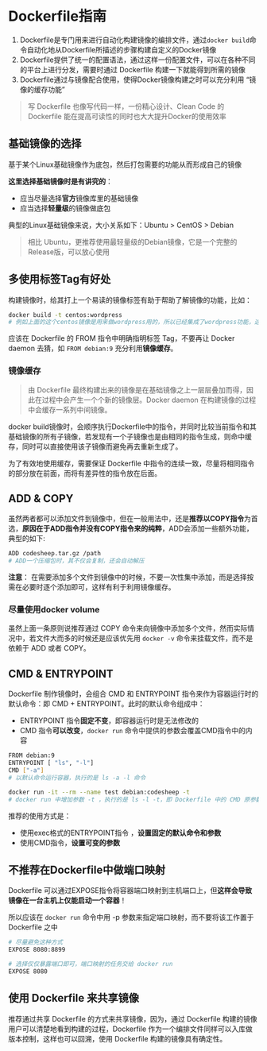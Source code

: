 # Dockerfile指南

1. Dockerfile是专门用来进行自动化构建镜像的编排文件，通过`docker build`命令自动化地从Dockerfile所描述的步骤构建自定义的Docker镜像
2. Dockerfile提供了统一的配置语法，通过这样一份配置文件，可以在各种不同的平台上进行分发，需要时通过 Dockerfile 构建一下就能得到所需的镜像
3. Dockerfile通过与镜像配合使用，使得Docker镜像构建之时可以充分利用 “镜像的缓存功能”

> 写 Dockerfile 也像写代码一样，一份精心设计、Clean Code 的 Dockerfile 能在提高可读性的同时也大大提升Docker的使用效率

## 基础镜像的选择

基于某个Linux基础镜像作为底包，然后打包需要的功能从而形成自己的镜像

**这里选择基础镜像时是有讲究的**：

- 应当尽量选择**官方**镜像库里的基础镜像
- 应当选择**轻量级**的镜像做底包

典型的Linux基础镜像来说，大小关系如下：Ubuntu > CentOS > Debian

> 相比 Ubuntu，更推荐使用最轻量级的Debian镜像，它是一个完整的Release版，可以放心使用

## 多使用标签Tag有好处

构建镜像时，给其打上一个易读的镜像标签有助于帮助了解镜像的功能，比如：

``` bash
docker build -t centos:wordpress
# 例如上面的这个centos镜像是用来做wordpress用的，所以已经集成了wordpress功能，这一看就很清晰明了
```

应该在 Dockerfile 的 FROM 指令中明确指明标签 Tag，不要再让 Docker daemon 去猜，如 `FROM debian:9` 充分利用**镜像缓存**。

### 镜像缓存

>由 Dockerfile 最终构建出来的镜像是在基础镜像之上一层层叠加而得，因此在过程中会产生一个个新的镜像层。Docker daemon 在构建镜像的过程中会缓存一系列中间镜像。

docker build镜像时，会顺序执行Dockerfile中的指令，并同时比较当前指令和其基础镜像的所有子镜像，若发现有一个子镜像也是由相同的指令生成，则命中缓存，同时可以直接使用该子镜像而避免再去重新生成了。

为了有效地使用缓存，需要保证 Dockerfile 中指令的连续一致，尽量将相同指令的部分放在前面，而将有差异性的指令放在后面。

## ADD & COPY

虽然两者都可以添加文件到镜像中，但在一般用法中，还是**推荐以COPY指令**为首选，**原因在于ADD指令并没有COPY指令来的纯粹**，ADD会添加一些额外功能，典型的如下:

``` bash
ADD codesheep.tar.gz /path
# ADD一个压缩包时，其不仅会复制，还会自动解压
```

**注意**： 在需要添加多个文件到镜像中的时候，不要一次性集中添加，而是选择按需在必要时逐个添加即可，这样有利于利用镜像缓存。

### 尽量使用docker volume

虽然上面一条原则说推荐通过 COPY 命令来向镜像中添加多个文件，然而实际情况中，若文件大而多的时候还是应该优先用 `docker -v` 命令来挂载文件，而不是依赖于 ADD 或者 COPY。

## CMD & ENTRYPOINT

Dockerfile 制作镜像时，会组合 CMD 和 ENTRYPOINT 指令来作为容器运行时的默认命令：即 CMD + ENTRYPOINT。此时的默认命令组成中：

- ENTRYPOINT 指令**固定不变**，即容器运行时是无法修改的
- CMD 指令**可以改变**，`docker run` 命令中提供的参数会覆盖CMD指令中的内容

``` bash
FROM debian:9
ENTRYPOINT [ "ls", "-l"]
CMD ["-a"]
# 以默认命令运行容器，执行的是 ls -a -l 命令

docker run -it --rm --name test debian:codesheep -t
# docker run 中增加参数 -t ，执行的是 ls -l -t，即 Dockerfile 中的 CMD 原参数被覆盖了
```

推荐的使用方式是：

- 使用exec格式的ENTRYPOINT指令 ，**设置固定的默认命令和参数**
- 使用CMD指令，**设置可变的参数**

## 不推荐在Dockerfile中做端口映射

Dockerfile 可以通过EXPOSE指令将容器端口映射到主机端口上，但**这样会导致镜像在一台主机上仅能启动一个容器**！

所以应该在 `docker run` 命令中用 -p 参数来指定端口映射，而不要将该工作置于 Dockerfile 之中

``` bash
# 尽量避免这种方式
EXPOSE 8080:8899  

# 选择仅仅暴露端口即可，端口映射的任务交给 docker run
EXPOSE 8080
```

## 使用 Dockerfile 来共享镜像

推荐通过共享 Dockerfile 的方式来共享镜像，因为，通过 Dockerfile 构建的镜像用户可以清楚地看到构建的过程，Dockerfile 作为一个编排文件同样可以入库做版本控制，这样也可以回溯，使用 Dockerfile 构建的镜像具有确定性。
